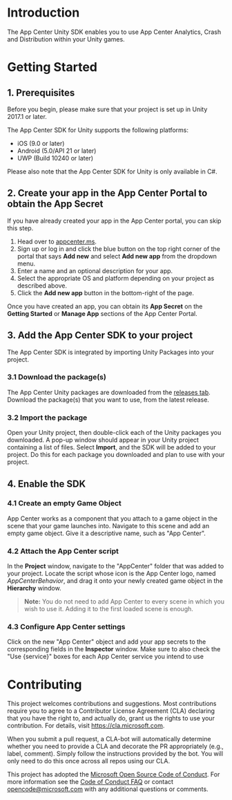 
# Introduction
The App Center Unity SDK enables you to use App Center Analytics, Crash and Distribution within your Unity games. 

# Getting Started

## 1. Prerequisites

Before you begin, please make sure that your project is set up in Unity 2017.1 or later.

The App Center SDK for Unity supports the following platforms:

* iOS (9.0 or later)
* Android (5.0/API 21 or later)
* UWP (Build 10240 or later)

Please also note that the App Center SDK for Unity is only available in C#.

## 2. Create your app in the App Center Portal to obtain the App Secret

If you have already created your app in the App Center portal, you can skip this step.

1. Head over to [appcenter.ms](https://appcenter.ms).
2. Sign up or log in and click the blue button on the top right corner of the portal that says **Add new** and select **Add new app** from the dropdown menu.
3. Enter a name and an optional description for your app.
4. Select the appropriate OS and platform depending on your project as described above.
5. Click the **Add new app** button in the bottom-right of the page.

Once you have created an app, you can obtain its **App Secret** on the **Getting Started** or **Manage App** sections of the App Center Portal.

## 3. Add the App Center SDK to your project

The App Center SDK is integrated by importing Unity Packages into your project.

### 3.1 Download the package(s)

The App Center Unity packages are downloaded from the [releases tab](https://github.com/Microsoft/AppCenter-SDK-Unity/releases). Download the package(s) that you want to use, from the latest release.

### 3.2 Import the package

Open your Unity project, then double-click each of the Unity packages you downloaded. A pop-up window should appear in your Unity project containing a list of files. Select **Import**, and the SDK will be added to your project. Do this for each package you downloaded and plan to use with your project.

## 4. Enable the SDK

### 4.1 Create an empty Game Object

App Center works as a component that you attach to a game object in the scene that your game launches into. Navigate to this scene and add an empty game object. Give it a descriptive name, such as "App Center".

### 4.2 Attach the App Center script

In the **Project** window, navigate to the "AppCenter" folder that was added to your project. Locate the script whose icon is the App Center logo, named *AppCenterBehavior*, and drag it onto your newly created game object in the **Hierarchy** window.

> **Note:** You do not need to add App Center to every scene in which you wish to use it. Adding it to the first loaded scene is enough.

### 4.3 Configure App Center settings

Click on the new "App Center" object and add your app secrets to the corresponding fields in the **Inspector** window. Make sure to also check the "Use {service}" boxes for each App Center service you intend to use

# Contributing
This project welcomes contributions and suggestions.  Most contributions require you to agree to a
Contributor License Agreement (CLA) declaring that you have the right to, and actually do, grant us
the rights to use your contribution. For details, visit https://cla.microsoft.com.

When you submit a pull request, a CLA-bot will automatically determine whether you need to provide
a CLA and decorate the PR appropriately (e.g., label, comment). Simply follow the instructions
provided by the bot. You will only need to do this once across all repos using our CLA.

This project has adopted the [Microsoft Open Source Code of Conduct](https://opensource.microsoft.com/codeofconduct/).
For more information see the [Code of Conduct FAQ](https://opensource.microsoft.com/codeofconduct/faq/) or
contact [opencode@microsoft.com](mailto:opencode@microsoft.com) with any additional questions or comments.
